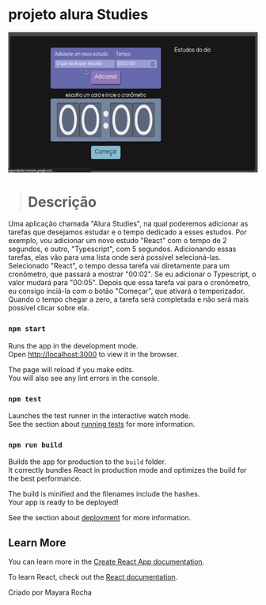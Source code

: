 # projeto alura Studies

![Video do projeto](./alurastudies.gif)
> # Descrição
 Uma aplicação chamada "Alura Studies", na qual poderemos adicionar as tarefas que desejamos estudar e o tempo dedicado a esses estudos. Por exemplo, vou adicionar um novo estudo "React" com o tempo de 2 segundos, e outro, "Typescript", com 5 segundos.
  Adicionando essas tarefas, elas vão para uma lista onde será possível selecioná-las. Selecionado "React", o tempo dessa tarefa vai diretamente para um cronômetro, que passará a mostrar "00:02". Se eu adicionar o Typescript, o valor mudará para "00:05". Depois que essa tarefa vai para o cronômetro, eu consigo inciá-la com o botão "Começar", que ativará o temporizador. Quando o tempo chegar a zero, a tarefa será completada e não será mais possível clicar sobre ela.



### `npm start`

Runs the app in the development mode.\
Open [http://localhost:3000](http://localhost:3000) to view it in the browser.

The page will reload if you make edits.\
You will also see any lint errors in the console.

### `npm test`

Launches the test runner in the interactive watch mode.\
See the section about [running tests](https://facebook.github.io/create-react-app/docs/running-tests) for more information.

### `npm run build`

Builds the app for production to the `build` folder.\
It correctly bundles React in production mode and optimizes the build for the best performance.

The build is minified and the filenames include the hashes.\
Your app is ready to be deployed!

See the section about [deployment](https://facebook.github.io/create-react-app/docs/deployment) for more information.


## Learn More

You can learn more in the [Create React App documentation](https://facebook.github.io/create-react-app/docs/getting-started).

To learn React, check out the [React documentation](https://reactjs.org/).


Criado por Mayara Rocha